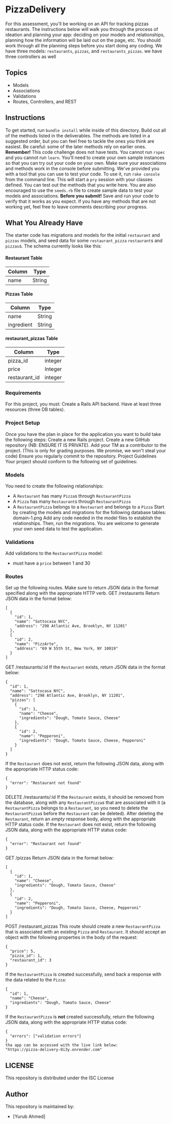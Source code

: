 # PizzaDelivery
For this assessment, you'll be working on an API for tracking pizzas restaurants.
The instructions below will walk you through the process of ideation and planning your app: deciding on your models and relationships, planning how the information will be laid out on the page, etc.
 You should work through all the planning steps before you start doing any coding.
We have three models: `restaurants`,   `pizzas`, and `restaurants_pizzas`.
we have three controllers as well
## Topics
- Models
- Associations
- Validations
- Routes, Controllers, and REST
## Instructions
To get started, run `bundle install` while inside of this directory.
Build out all of the methods listed in the deliverables. The methods are listed
           in a suggested order, but you can feel free to tackle the ones you think are
easiest. Be careful: some of the later methods rely on earlier ones.
**Remember!** This code challenge does not have tests. You cannot run `rspec`
and you cannot run `learn`. You'll need to create your own sample instances so
that you can try out your code on your own.
Make sure your associations and
methods work in the console before submitting.
We've provided you with a tool that you can use to test your code. To use it,
run `rake console` from the command line. This will start a `pry` session with
your classes defined. You can test out the methods that you write here.
You are
also encouraged to use the `seeds.rb` file to create sample data to test your
models and associations.
**Before you submit!** Save and run your code to verify that it works as you
expect.
If you have any methods that are not working yet, feel free to leave
comments describing your progress.
## What You Already Have
The starter code has migrations and models for the initial `restaurant` and `pizzas`
models, and seed data for some `restaurant_pizza` `restaurant`s and `pizzas`s. The schema currently
looks like this:
#### Restaurant Table
| Column | Type   |
| ------ | ------ |
| name   | String |
#### Pizzas Table
| Column | Type    |
| ------ | ------- |
| name   | String  |
|ingredient| String |
#### restaurant_pizzas Table
| Column | Type    |
| ------ | ------- |
| pizza_id|integer |
| price  | Integer |
|restaurant_id|integer|
### Requirements
For this project, you must:
Create a Rails API backend.
Have at least three resources (three DB tables).
### Project Setup
Once you have the plan in place for the application you want to build take the following steps:
Create a new Rails project.
Create a new GitHub repository (NB: ENSURE IT IS PRIVATE).
Add your TM as a contributor to the project. (This is only for grading purposes. We promise, we won't steal your code)
Ensure you regularly commit to the repository.
Project Guidelines
Your project should conform to the following set of guidelines:
 ### Models
You need to create the following relationships:
- A `Restaurant` has many `Pizza`s through `RestaurantPizza`
- A `Pizza` has many `Restaurant`s through `RestaurantPizza`
- A `RestaurantPizza` belongs to a `Restaurant` and belongs to a `Pizza`
Start by creating the models and migrations for the following database tables:
domain-1.png
Add any code needed in the model files to establish the relationships. Then, run the migrations.
 You are welcome to generate your own seed data to test the application.
### Validations
Add validations to the `RestaurantPizza` model:
- must have a `price` between 1 and 30
### Routes
Set up the following routes. Make sure to return JSON data in the format
specified along with the appropriate HTTP verb.
GET /restaurants
Return JSON data in the format below:
```
[
  {
    "id": 1,
    "name": "Sottocasa NYC",
    "address": "298 Atlantic Ave, Brooklyn, NY 11201"
  },
  {
    "id": 2,
    "name": "PizzArte",
    "address": "69 W 55th St, New York, NY 10019"
  }
]
```
GET /restaurants/:id
If the `Restaurant` exists, return JSON data in the format below:
```
{
  "id": 1,
  "name": "Sottocasa NYC",
  "address": "298 Atlantic Ave, Brooklyn, NY 11201",
  "pizzas": [
    {
      "id": 1,
      "name": "Cheese",
      "ingredients": "Dough, Tomato Sauce, Cheese"
    },
    {
      "id": 2,
      "name": "Pepperoni",
      "ingredients": "Dough, Tomato Sauce, Cheese, Pepperoni"
    }
  ]
}
```
If the `Restaurant` does not exist, return the following JSON data, along with
the appropriate HTTP status code:
```
{
  "error": "Restaurant not found"
}
```
DELETE /restaurants/:id
If the `Restaurant` exists, it should be removed from the database, along with
any `RestaurantPizza`s that are associated with it (a `RestaurantPizza` belongs
to a `Restaurant`, so you need to delete the `RestaurantPizza`s before the
`Restaurant` can be deleted).
After deleting the `Restaurant`, return an _empty_ response body, along with the
appropriate HTTP status code.
If the `Restaurant` does not exist, return the following JSON data, along with
the appropriate HTTP status code:
```
{
  "error": "Restaurant not found"
}
```
GET /pizzas
Return JSON data in the format below:
```
[
  {
    "id": 1,
    "name": "Cheese",
    "ingredients": "Dough, Tomato Sauce, Cheese"
  },
  {
    "id": 2,
    "name": "Pepperoni",
    "ingredients": "Dough, Tomato Sauce, Cheese, Pepperoni"
  }
]
```
POST /restaurant_pizzas
This route should create a new `RestaurantPizza` that is associated with an
existing `Pizza` and `Restaurant`. It should accept an object with the following
properties in the body of the request:
```
{
  "price": 5,
  "pizza_id": 1,
  "restaurant_id": 3
}
```
If the `RestaurantPizza` is created successfully, send back a response with the data
related to the `Pizza`:
```
{
  "id": 1,
  "name": "Cheese",
  "ingredients": "Dough, Tomato Sauce, Cheese"
}
```
If the `RestaurantPizza` is **not** created successfully, return the following
JSON data, along with the appropriate HTTP status code:
```
{
  "errors": ["validation errors"]
}
tha app can be accessed with the live link below:
"https://pizza-delivery-0i3y.onrender.com"
```
## LICENSE
This repository is distributed under the ISC License
## Author
This repository is maintained by:
- [Yurub Ahmed]
